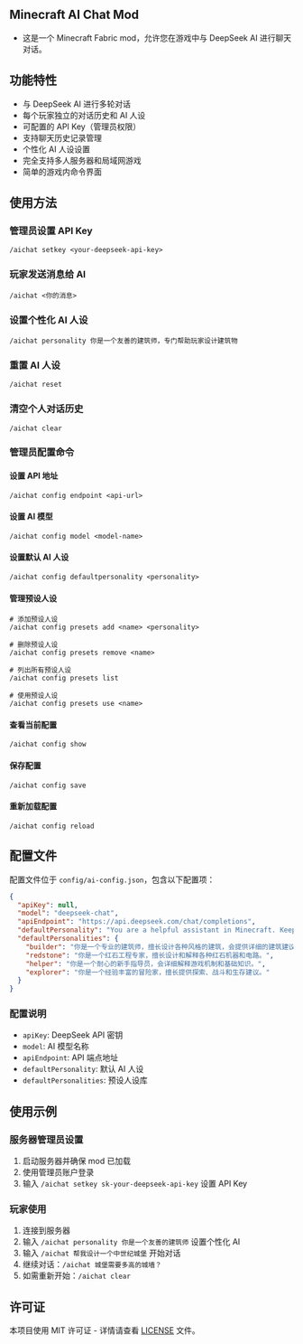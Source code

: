 ## Minecraft AI Chat Mod

- 这是一个 Minecraft Fabric mod，允许您在游戏中与 DeepSeek AI 进行聊天对话。

## 功能特性

- 与 DeepSeek AI 进行多轮对话
- 每个玩家独立的对话历史和 AI 人设
- 可配置的 API Key（管理员权限）
- 支持聊天历史记录管理
- 个性化 AI 人设设置
- 完全支持多人服务器和局域网游戏
- 简单的游戏内命令界面

## 使用方法

### 管理员设置 API Key

```shell
/aichat setkey <your-deepseek-api-key>
```

### 玩家发送消息给 AI

```shell
/aichat <你的消息>
```

### 设置个性化 AI 人设

```shell
/aichat personality 你是一个友善的建筑师，专门帮助玩家设计建筑物
```

### 重置 AI 人设

```shell
/aichat reset
```

### 清空个人对话历史

```shell
/aichat clear
```

### 管理员配置命令

#### 设置 API 地址

```shell
/aichat config endpoint <api-url>
```

#### 设置 AI 模型

```shell
/aichat config model <model-name>
```

#### 设置默认 AI 人设

```shell
/aichat config defaultpersonality <personality>
```

#### 管理预设人设

```shell
# 添加预设人设
/aichat config presets add <name> <personality>

# 删除预设人设
/aichat config presets remove <name>

# 列出所有预设人设
/aichat config presets list

# 使用预设人设
/aichat config presets use <name>
```

#### 查看当前配置

```shell
/aichat config show
```

#### 保存配置

```shell
/aichat config save
```

#### 重新加载配置

```shell
/aichat config reload
```

## 配置文件

配置文件位于 `config/ai-config.json`，包含以下配置项：

```json
{
  "apiKey": null,
  "model": "deepseek-chat",
  "apiEndpoint": "https://api.deepseek.com/chat/completions",
  "defaultPersonality": "You are a helpful assistant in Minecraft. Keep responses concise and friendly.",
  "defaultPersonalities": {
    "builder": "你是一个专业的建筑师，擅长设计各种风格的建筑，会提供详细的建筑建议和指导。",
    "redstone": "你是一个红石工程专家，擅长设计和解释各种红石机器和电路。",
    "helper": "你是一个耐心的新手指导员，会详细解释游戏机制和基础知识。",
    "explorer": "你是一个经验丰富的冒险家，擅长提供探索、战斗和生存建议。"
  }
}
```

### 配置说明
- `apiKey`: DeepSeek API 密钥
- `model`: AI 模型名称
- `apiEndpoint`: API 端点地址
- `defaultPersonality`: 默认 AI 人设
- `defaultPersonalities`: 预设人设库

## 使用示例

### 服务器管理员设置

1. 启动服务器并确保 mod 已加载
2. 使用管理员账户登录
3. 输入 `/aichat setkey sk-your-deepseek-api-key` 设置 API Key

### 玩家使用

1. 连接到服务器
2. 输入 `/aichat personality 你是一个友善的建筑师` 设置个性化 AI
3. 输入 `/aichat 帮我设计一个中世纪城堡` 开始对话
4. 继续对话：`/aichat 城堡需要多高的城墙？`
5. 如需重新开始：`/aichat clear`

## 许可证

本项目使用 MIT 许可证 - 详情请查看 [LICENSE](LICENSE) 文件。
